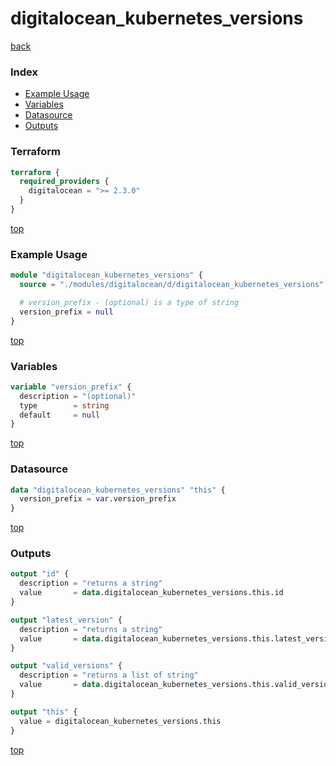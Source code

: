 # digitalocean_kubernetes_versions

[back](../digitalocean.md)

### Index

- [Example Usage](#example-usage)
- [Variables](#variables)
- [Datasource](#datasource)
- [Outputs](#outputs)

### Terraform

```terraform
terraform {
  required_providers {
    digitalocean = ">= 2.3.0"
  }
}
```

[top](#index)

### Example Usage

```terraform
module "digitalocean_kubernetes_versions" {
  source = "./modules/digitalocean/d/digitalocean_kubernetes_versions"

  # version_prefix - (optional) is a type of string
  version_prefix = null
}
```

[top](#index)

### Variables

```terraform
variable "version_prefix" {
  description = "(optional)"
  type        = string
  default     = null
}
```

[top](#index)

### Datasource

```terraform
data "digitalocean_kubernetes_versions" "this" {
  version_prefix = var.version_prefix
}
```

[top](#index)

### Outputs

```terraform
output "id" {
  description = "returns a string"
  value       = data.digitalocean_kubernetes_versions.this.id
}

output "latest_version" {
  description = "returns a string"
  value       = data.digitalocean_kubernetes_versions.this.latest_version
}

output "valid_versions" {
  description = "returns a list of string"
  value       = data.digitalocean_kubernetes_versions.this.valid_versions
}

output "this" {
  value = digitalocean_kubernetes_versions.this
}
```

[top](#index)